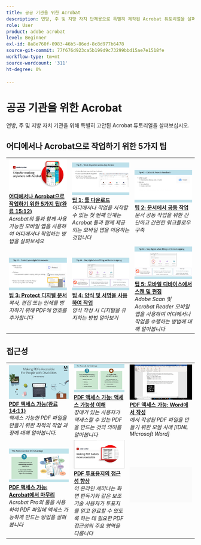 ```yaml
---
title: 공공 기관을 위한 Acrobat
description: 연방, 주 및 지방 자치 단체용으로 특별히 제작된 Acrobat 튜토리얼을 살펴보십시오
role: User
product: adobe acrobat
level: Beginner
exl-id: 8a8e760f-0983-46b5-86ed-8c8d977b6478
source-git-commit: 77f676d923ca5b199d9c73299bbd15ae7e1518fe
workflow-type: tm+mt
source-wordcount: '311'
ht-degree: 0%

---
```


# 공공 기관을 위한 Acrobat

연방, 주 및 지방 자치 기관을 위해 특별히 고안된 Acrobat 튜토리얼을 살펴보십시오.

## 어디에서나 Acrobat으로 작업하기 위한 5가지 팁

<table style="table-layout:fixed">
<tr>
  <td>
    <a href="5-tips-for-working-anywhere-with-acrobat-dc-for-government.md">
      <img alt="어디에서나 Acrobat으로 작업하기 위한 5가지 팁(완료 15:12)" src="../../assets/5tipscomplete.png" />
    </a>
    <div>
    <a href="5-tips-for-working-anywhere-with-acrobat-dc-for-government.md"><strong>어디에서나 Acrobat으로 작업하기 위한 5가지 팁(완료 15:12)</strong></a>
    </div>
    <em>Acrobat의 툴과 함께 사용 가능한 모바일 앱을 사용하여 어디에서나 작업하는 방법을 살펴보세요</em>
    <br>
  </td>
  <td>
    <a href="get-your-tools.md">
      <img alt="팁 1: 툴 다운로드" src="../../assets/Tip1.png" />
    </a>
    <div>
    <a href="get-your-tools.md"><strong>팁 1: 툴 다운로드</strong></a>
    </div>
    <em>어디에서나 작업을 시작할 수 있는 첫 번째 단계는 Acrobat 툴과 함께 제공되는 모바일 앱을 이용하는 것입니다</em>
    <br>
  </td>  
  <td>
    <a href="collaborate-on-documents.md">
      <img alt="팁 2: 문서에서 공동 작업" src="../../assets/Tip2.png" />
    </a>
    <div>
    <a href="collaborate-on-documents.md"><strong>팁 2: 문서에서 공동 작업</strong></a>
    </div>
    <em>문서 공동 작업을 위한 간단하고 간편한 워크플로우 구축</em>
    <br>
  </td>  
</tr>
<tr>
  <td>
    <a href="protect-digital-documents.md">
      <img alt="팁: 3Protect 디지털 문서" src="../../assets/Tip3.png" />
    </a>
    <div>
    <a href="protect-digital-documents.md"><strong>팁 3: Protect 디지털 문서</strong></a>
    </div>
    <em>복사, 편집 또는 인쇄를 방지하기 위해 PDF에 암호를 추가합니다</em>
    <br>
  </td>
  <td>
    <a href="work-with-forms-and-signatures.md">
      <img alt="팁 4: 양식 및 서명을 사용하여 작업" src="../../assets/Tip4.png" />
    </a>
    <div>
    <a href="work-with-forms-and-signatures.md"><strong>팁 4: 양식 및 서명을 사용하여 작업</strong></a>
    </div>
    <em>양식 작성 시 디지털을 유지하는 방법 알아보기</em>
    <br>
  </td>
  <td>
    <a href="scan-and-edit-on-mobile.md">
      <img alt="팁 5: 모바일 디바이스에서 스캔 및 편집" src="../../assets/Tip5.png" />
    </a>
    <div>
    <a href="scan-and-edit-on-mobile.md"><strong>팁 5: 모바일 디바이스에서 스캔 및 편집</strong></a>
    </div>
    <em>Adobe Scan 및 Acrobat Reader 모바일 앱을 사용하여 어디에서나 작업을 수행하는 방법에 대해 알아봅니다</em>
    <br>
  </td>
</tr>
</table>

## 접근성

<table>
<tr>
  <td>
    <a href="making-pdfs-accessible.md">
      <img alt="PDF 액세스 가능(완료 14:11)" src="../../assets/Accessiblecomplete.png" />
    </a>
    <div>
    <a href="making-pdfs-accessible.md"><strong>PDF 액세스 가능(완료 14:11)</strong></a>
    </div>
    <em>액세스 가능한 PDF 파일을 만들기 위한 최적의 작업 과정에 대해 알아봅니다.</em>
    <br>
  </td>
  <td>
    <a href="understanding-accessibility.md">
      <img alt="PDF 액세스 가능: 액세스 가능성 이해" src="../../assets/Accessibiityunderstanding.png" />
    </a>
    <div>
    <a href="understanding-accessibility.md"><strong>PDF 액세스 가능: 액세스 가능성 이해</strong></a>
    </div>
    <em>장애가 있는 사용자가 액세스할 수 있는 PDF을 만드는 것의 의미를 알아봅니다</em>
    <br>
  </td>  
  <td>
    <a href="collaborate-on-documents.md">
      <img alt="PDF 액세스 가능: Word에서 작성" src="../../assets/Accessibilityword.png" />
    </a>
    <div>
    <a href="collaborate-on-documents.md"><strong>PDF 액세스 가능: Word에서 작성</strong></a>
    </div>
    <em>에서 작성된 PDF 파일을 만들기 위한 모범 사례 [!DNL Microsoft Word]</em>
    <br>
  </td>  
</tr>
<tr>
  <td>
    <a href="finishing-in-acrobat.md">
      <img alt="PDF 액세스 가능: Acrobat에서 마무리" src="../../assets/Accessibilityacrobat.png" />
    </a>
    <div>
    <a href="finishing-in-acrobat.md"><strong>PDF 액세스 가능: Acrobat에서 마무리</strong></a>
    </div>
    <em>Acrobat Pro의 툴을 사용하여 PDF 파일에 액세스 가능하게 만드는 방법을 살펴봅니다</em>
    <br>
  </td>
  <td>
    <a href="making-pdf-ballots-accessible.md">
      <img alt="PDF 투표용지의 접근성 향상" src="../../assets/Accessibleballots.png" />
    </a>
    <div>
    <a href="making-pdf-ballots-accessible.md"><strong>PDF 투표용지의 접근성 향상</strong></a>
    </div>
    <em>이 온라인 세미나는 화면 판독기와 같은 보조 기술 사용자가 투표지를 읽고 완료할 수 있도록 하는 데 필요한 PDF 접근성의 주요 영역을 다룹니다</em>
    <br>
  </td>  
  <td>
   <img alt="스페이서" src="../../assets/Grayspacer.png" />
    <div>
    <br>
  </td>
</tr>
</table>
